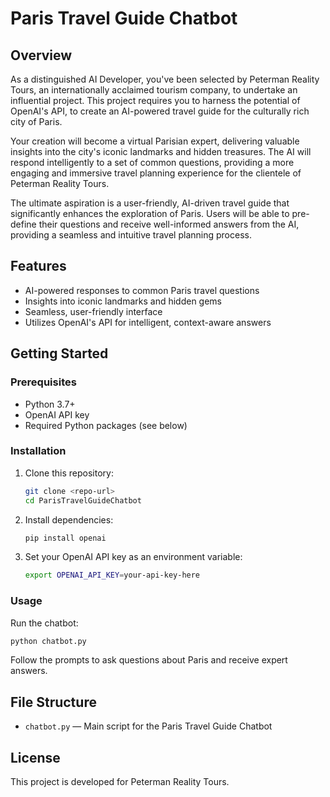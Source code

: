 # Paris Travel Guide Chatbot

## Overview

As a distinguished AI Developer, you've been selected by Peterman Reality Tours, an internationally acclaimed tourism company, to undertake an influential project. This project requires you to harness the potential of OpenAI's API, to create an AI-powered travel guide for the culturally rich city of Paris.

Your creation will become a virtual Parisian expert, delivering valuable insights into the city's iconic landmarks and hidden treasures. The AI will respond intelligently to a set of common questions, providing a more engaging and immersive travel planning experience for the clientele of Peterman Reality Tours.

The ultimate aspiration is a user-friendly, AI-driven travel guide that significantly enhances the exploration of Paris. Users will be able to pre-define their questions and receive well-informed answers from the AI, providing a seamless and intuitive travel planning process.

## Features
- AI-powered responses to common Paris travel questions
- Insights into iconic landmarks and hidden gems
- Seamless, user-friendly interface
- Utilizes OpenAI's API for intelligent, context-aware answers

## Getting Started

### Prerequisites
- Python 3.7+
- OpenAI API key
- Required Python packages (see below)

### Installation
1. Clone this repository:
   ```bash
   git clone <repo-url>
   cd ParisTravelGuideChatbot
   ```
2. Install dependencies:
   ```bash
   pip install openai
   ```
3. Set your OpenAI API key as an environment variable:
   ```bash
   export OPENAI_API_KEY=your-api-key-here
   ```

### Usage
Run the chatbot:
```bash
python chatbot.py
```

Follow the prompts to ask questions about Paris and receive expert answers.

## File Structure
- `chatbot.py` — Main script for the Paris Travel Guide Chatbot

## License
This project is developed for Peterman Reality Tours.
